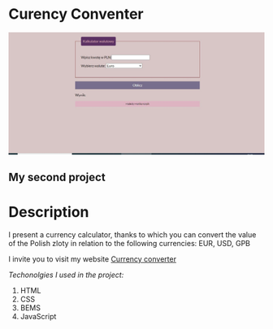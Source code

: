 # Curency Conventer
![Calculator](https://github.com/Monikakorpik/curency-converter/blob/main/Images/CALCULATOR.png?raw=true)

## My second project

# Description

I present a currency calculator, thanks to which you can convert the value of the Polish zloty in relation to the following currencies: EUR, USD, GPB


I invite you to visit my website [Currency converter](https://monikakorpik.github.io/curency-converter/)

*Techonolgies I used in the project:*
1. HTML
1. CSS
3. BEMS
4. JavaScript